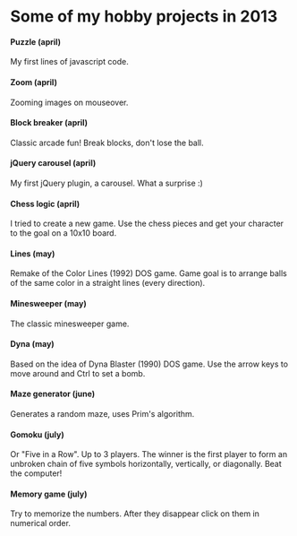 # Some of my hobby projects in 2013



#### Puzzle (april)
My first lines of javascript code.


#### Zoom (april)
Zooming images on mouseover.


#### Block breaker (april)
Classic arcade fun! Break blocks, don't lose the ball.


#### jQuery carousel (april)
My first jQuery plugin, a carousel. What a surprise :)


#### Chess logic (april)
I tried to create a new game. Use the chess pieces and get your character to the goal on a 10x10 board.


#### Lines (may)
Remake of the Color Lines (1992) DOS game. Game goal is to arrange balls of the same color in a straight lines (every direction).


#### Minesweeper (may)
The classic minesweeper game.


#### Dyna (may)
Based on the idea of Dyna Blaster (1990) DOS game. Use the arrow keys to move around and Ctrl to set a bomb.


#### Maze generator (june)
Generates a random maze, uses Prim's algorithm.


#### Gomoku (july)
Or "Five in a Row". Up to 3 players. The winner is the first player to form an unbroken chain of five symbols horizontally, vertically, or diagonally. Beat the computer!


#### Memory game (july)
Try to memorize the numbers. After they disappear click on them in numerical order.
